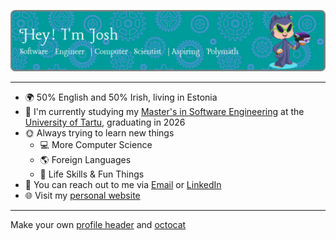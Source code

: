 ![Header](./assets/github-header-image.png)

---

 - 🌍 50% English and 50% Irish, living in Estonia
 - 🏫 I'm currently studying my [Master's in Software Engineering](https://ut.ee/en/curriculum/software-engineering) at the [University of Tartu](https://ut.ee/et), graduating in 2026
  - 🌞 Always trying to learn new things
    - 💻 More Computer Science
    - 🌎 Foreign Languages
    - 🍳 Life Skills & Fun Things
 - 📩 You can reach out to me via [Email](mailto:me@joshuarhb.com) or [LinkedIn](https://www.linkedin.com/in/joshuarhb/)
 - 🌐 Visit my [personal website](https://joshuarhb.com/)

---

Make your own [profile header](https://leviarista.github.io/github-profile-header-generator/) and [octocat](https://myoctocat.com/build-your-octocat/)

<!-- https://dev.to/parth_johri/create-an-attractive-github-profile-readme-noj -->